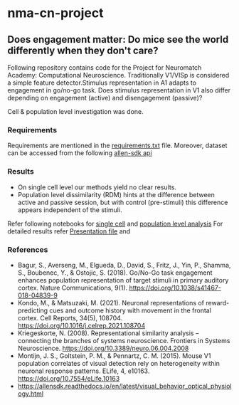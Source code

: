 # nma-cn-project
## Does engagement matter: Do mice see the world differently when they don't care?

Following repository contains code for the Project for Neuromatch Academy: Computational Neuroscience.
Traditionally V1/VISp is considered a simple feature detector.Stimulus representation in A1 adapts to engagement in go/no-go task.
Does stimulus representation in V1 also differ depending on engagement (active) and disengagement (passive)?

Cell & population level investigation was done.

### Requirements

Requirements are mentioned in the [requirements.txt](requirements.txt) file. 
Moreover, dataset can be accessed from the following [allen-sdk api](https://allensdk.readthedocs.io/en/latest/visual_behavior_optical_physiology.html)


### Results 
- On single cell level our methods yield no clear results.
- Population level dissimilarity (RDM) hints at the difference between active and passive 
session, but with control (pre-stimuli) this difference appears independent of the stimuli.

Refer following notebooks for [single cell](single_cell_analysis.ipynb)  and [population level analysis](population_analysis.ipynb)
For detailed results refer [Presentation file](NMA-2021-AwareWolfs.pdf) and 

### References

- Bagur, S., Averseng, M., Elgueda, D., David, S., Fritz, J., Yin, P., Shamma, S., Boubenec, Y., & Ostojic, S. (2018). 
Go/No-Go task engagement enhances population representation of target stimuli in primary auditory cortex. Nature 
Communications, 9(1). https://doi.org/10.1038/s41467-018-04839-9 
- Kondo, M., & Matsuzaki, M. (2021). Neuronal representations of reward-predicting cues and outcome history with 
movement in the frontal cortex. Cell Reports, 34(5), 108704. https://doi.org/10.1016/j.celrep.2021.108704
- Kriegeskorte, N. (2008). Representational similarity analysis – connecting the branches of systems neuroscience. Frontiers 
in Systems Neuroscience. https://doi.org/10.3389/neuro.06.004.2008
- Montijn, J. S., Goltstein, P. M., & Pennartz, C. M. (2015). Mouse V1 population correlates of visual detection rely on 
heterogeneity within neuronal response patterns. ELife, 4, e10163. https://doi.org/10.7554/eLife.10163
- https://allensdk.readthedocs.io/en/latest/visual_behavior_optical_physiology.html

